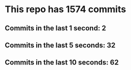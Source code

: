 # This repo has 1574 commits

## Commits in the last 1 second: 2
## Commits in the last 5 seconds: 32
## Commits in the last 10 seconds: 62

